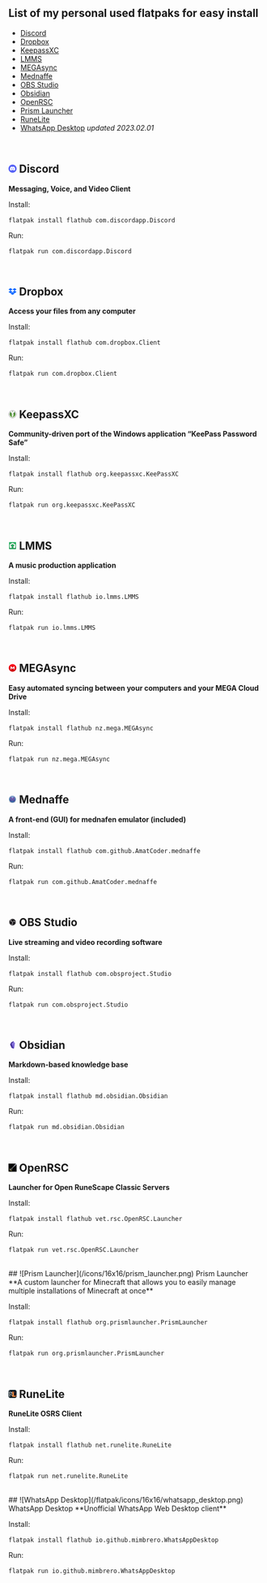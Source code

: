 ## List of my personal used flatpaks for easy install
- [Discord](#-discord)
- [Dropbox](#-dropbox)
- [KeepassXC](#-keepassxc)
- [LMMS](#-lmms)
- [MEGAsync](#-megasync)
- [Mednaffe](#-mednaffe)
- [OBS Studio](#-obs-studio)
- [Obsidian](#-obsidian)
- [OpenRSC](#-openrsc)
- [Prism Launcher](#-prism-launcher)
- [RuneLite](#-runelite)
- [WhatsApp Desktop](#-whatsapp-desktop)
*updated 2023.02.01*
<br>

## ![Discord](/flatpak/icons/16x16/discord.png) Discord
**Messaging, Voice, and Video Client**

Install:

```
flatpak install flathub com.discordapp.Discord
```

Run:

```
flatpak run com.discordapp.Discord
```
<br>

## ![Dropbox](/flatpak/icons/16x16/dropbox.png) Dropbox
**Access your files from any computer**

Install:

```
flatpak install flathub com.dropbox.Client
```

Run:

```
flatpak run com.dropbox.Client
```
<br>

## ![KeepassXC](/flatpak/icons/16x16/keepassxc.png) KeepassXC
**Community-driven port of the Windows application “KeePass Password Safe”**

Install:

```
flatpak install flathub org.keepassxc.KeePassXC
```

Run:

```
flatpak run org.keepassxc.KeePassXC
```
<br>

## ![LMMS](/flatpak/icons/16x16/lmms.png) LMMS
**A music production application**

Install:

```
flatpak install flathub io.lmms.LMMS
```

Run:

```
flatpak run io.lmms.LMMS
```
<br>

## ![MEGAsync](/flatpak/icons/16x16/megasync.png) MEGAsync
**Easy automated syncing between your computers and your MEGA Cloud Drive**

Install:

```
flatpak install flathub nz.mega.MEGAsync
```

Run:

```
flatpak run nz.mega.MEGAsync
```
<br>

## ![Mednaffe](/flatpak/icons/16x16/mednaffe.png) Mednaffe
**A front-end (GUI) for mednafen emulator (included)**

Install:

```
flatpak install flathub com.github.AmatCoder.mednaffe
```

Run:

```
flatpak run com.github.AmatCoder.mednaffe
```
<br>

## ![OBS Studio](/flatpak/icons/16x16/obs_studio.png) OBS Studio
**Live streaming and video recording software**

Install:

```
flatpak install flathub com.obsproject.Studio
```

Run:

```
flatpak run com.obsproject.Studio
```
<br>

## ![Obsidian](/flatpak/icons/16x16/obsidian.png) Obsidian
**Markdown-based knowledge base**

Install:

```
flatpak install flathub md.obsidian.Obsidian
```

Run:

```
flatpak run md.obsidian.Obsidian
```
<br>

## ![OpenRSC](/flatpak/icons/16x16/openrsc.png) OpenRSC
**Launcher for Open RuneScape Classic Servers**

Install:

```
flatpak install flathub vet.rsc.OpenRSC.Launcher
```

Run:

```
flatpak run vet.rsc.OpenRSC.Launcher
```
<br>
## ![Prism Launcher](/icons/16x16/prism_launcher.png) Prism Launcher
**A custom launcher for Minecraft that allows you to easily manage multiple installations of Minecraft at once**

Install:

```
flatpak install flathub org.prismlauncher.PrismLauncher
```

Run:

```
flatpak run org.prismlauncher.PrismLauncher
```
<br>

## ![RuneLite](/flatpak/icons/16x16/runelite.png) RuneLite
**RuneLite OSRS Client**

Install:

```
flatpak install flathub net.runelite.RuneLite
```

Run:

```
flatpak run net.runelite.RuneLite
```
<br>
## ![WhatsApp Desktop](/flatpak/icons/16x16/whatsapp_desktop.png) WhatsApp Desktop
**Unofficial WhatsApp Web Desktop client**

Install:

```
flatpak install flathub io.github.mimbrero.WhatsAppDesktop
```

Run:

```
flatpak run io.github.mimbrero.WhatsAppDesktop
```
